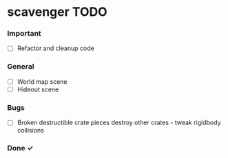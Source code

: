 # scavenger TODO

### Important
- [ ] Refactor and cleanup code

### General
- [ ] World map scene
- [ ] Hideout scene

### Bugs
- [ ] Broken destructible crate pieces destroy other crates - tweak rigidbody collisions

### Done ✓